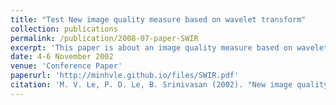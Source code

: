 ```yaml
---
title: "Test New image quality measure based on wavelet transform"
collection: publications
permalink: /publication/2008-07-paper-SWIR
excerpt: 'This paper is about an image quality measure based on wavelet transform.'
date: 4-6 November 2002
venue: 'Conference Paper'
paperurl: 'http://minhvle.github.io/files/SWIR.pdf'
citation: 'M. V. Le, P. D. Le, B. Srinivasan (2002). "New image quality measure based on wavelet transform", <i>Proceedings of the IASTED International Conference on Applied Modelling and Simulation, Boston, MA, USA, 4-6 November 2002</i>.'
---
```

